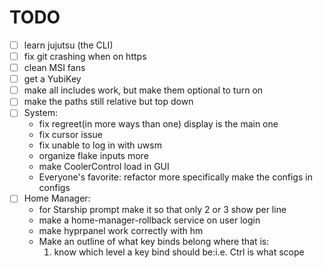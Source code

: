# TODO

- [ ] learn jujutsu (the CLI)
- [ ] fix git crashing when on https
- [ ] clean MSI fans
- [ ] get a YubiKey
- [ ] make all includes work, but make them optional to turn on
- [ ] make the paths still relative but top down
- [ ] System:
  - fix regreet(in more ways than one) display is the main one
  - fix cursor issue
  - fix unable to log in with uwsm
  - organize flake inputs more
  - make CoolerControl load in GUI
  - Everyone's favorite: refactor more specifically make the configs in configs
- [ ] Home Manager:
  - for Starship prompt make it so that only 2 or 3 show per line
  - make a home-manager-rollback service on user login
  - make hyprpanel work correctly with hm
  - Make an outline of what key binds belong where that is:
    1. know which level a key bind should be:i.e. Ctrl is what scope
